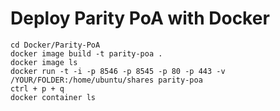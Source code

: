 # Deploy Parity PoA with Docker
```shell
cd Docker/Parity-PoA
docker image build -t parity-poa .
docker image ls
docker run -t -i -p 8546 -p 8545 -p 80 -p 443 -v /YOUR/FOLDER:/home/ubuntu/shares parity-poa
ctrl + p + q
docker container ls
```
